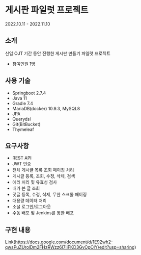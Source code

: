 # 게시판 파일럿 프로젝트
2022.10.11 - 2022.11.10

## 소개
신입 OJT 기간 동안 진행한 게시판 만들기 파일럿 프로젝트
- 참여인원 1명

## 사용 기술
- Springboot 2.7.4
- Java 11
- Gradle 7.4
- MariaDB(docker) 10.9.3, MySQL8
- JPA
- Querydsl
- Git(BitBucket)
- Thymeleaf

## 요구사항
- REST API
- JWT 인증
- 전체 게시글 목록 조회 페이징 처리
- 게시글 등록, 조회, 수정, 삭제, 검색
- 에러 처리 및 유효성 검사
- 내가 쓴 글 조회
- 댓글 등록, 수정, 삭제, 무한 스크롤 페이징
- 대용량 데이터 처리
- 소셜 로그인/로그아웃
- 수동 배포 및 Jenkins를 통한 배포  

## 구현 내용
Link(https://docs.google.com/document/d/1E92wh2-qwsPuZUrolDm2FHzRWzz6I7IiFKD3GvOpOlY/edit?usp=sharing)

